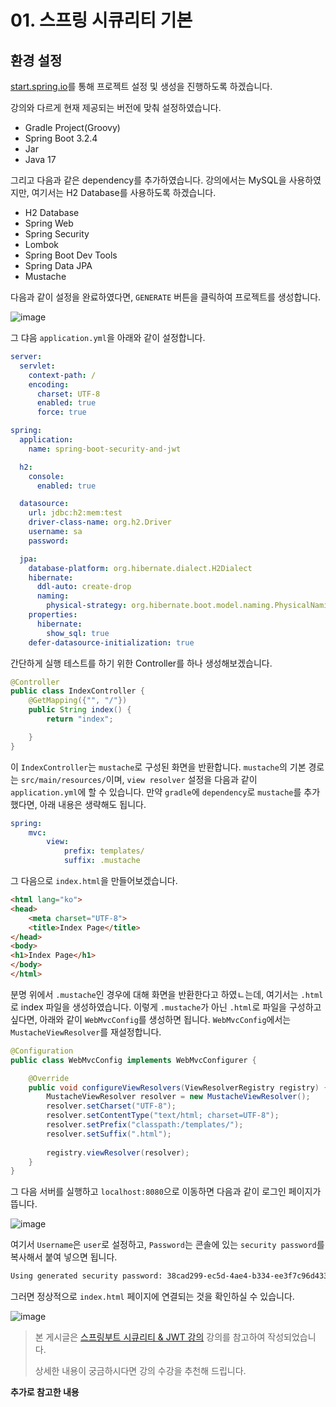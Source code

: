 # 01. 스프링 시큐리티 기본

## 환경 설정

[start.spring.io](https://start.spring.io/)를 통해 프로젝트 설정 및 생성을 진행하도록 하겠습니다.

강의와 다르게 현재 제공되는 버전에 맞춰 설정하였습니다.

- Gradle Project(Groovy)
- Spring Boot 3.2.4
- Jar
- Java 17

그리고 다음과 같은 dependency를 추가하였습니다. 강의에서는 MySQL을 사용하였지만, 여기서는 H2 Database를 사용하도록 하겠습니다.

- H2 Database
- Spring Web
- Spring Security
- Lombok
- Spring Boot Dev Tools
- Spring Data JPA
- Mustache

다음과 같이 설정을 완료하였다면, `GENERATE` 버튼을 클릭하여 프로젝트를 생성합니다.

![image](https://github.com/deeev-sb/TIL/assets/46712693/1285fbec-412f-4f18-a177-e9351ec7491a)

그 댜음 `application.yml`을 아래와 같이 설정합니다.

```yaml
server:
  servlet:
    context-path: /
    encoding:
      charset: UTF-8
      enabled: true
      force: true

spring:
  application:
    name: spring-boot-security-and-jwt

  h2:
    console:
      enabled: true

  datasource:
    url: jdbc:h2:mem:test
    driver-class-name: org.h2.Driver
    username: sa
    password:

  jpa:
    database-platform: org.hibernate.dialect.H2Dialect
    hibernate:
      ddl-auto: create-drop
      naming:
        physical-strategy: org.hibernate.boot.model.naming.PhysicalNamingStrategyStandardImpl
    properties:
      hibernate:
        show_sql: true
    defer-datasource-initialization: true
```

간단하게 실행 테스트를 하기 위한 Controller를 하나 생성해보겠습니다.

```java
@Controller
public class IndexController {
    @GetMapping({"", "/"})
    public String index() {
        return "index";

    }
}
```

이 `IndexController`는 `mustache`로 구성된 화면을 반환합니다. `mustache`의 기본 경로는 `src/main/resources/`이며,
`view resolver` 설정을 다음과 같이 `application.yml`에 할 수 있습니다.
만약 `gradle`에 `dependency`로 `mustache`를 추가했다면, 아래 내용은 생략해도 됩니다.

```yaml
spring:
    mvc:
        view:
            prefix: templates/
            suffix: .mustache
```

그 다음으로 `index.html`을 만들어보겠습니다.

```html
<html lang="ko">
<head>
    <meta charset="UTF-8">
    <title>Index Page</title>
</head>
<body>
<h1>Index Page</h1>
</body>
</html>
```

분명 위에서 `.mustache`인 경우에 대해 화면을 반환한다고 하였ㄴ는데, 여기서는 `.html`로 index 파일을 생성하였습니다.
이렇게 `.mustache`가 아닌 `.html`로 파일을 구성하고 싶다면, 아래와 같이 `WebMvcConfig`를 생성하면 됩니다.
`WebMvcConfig`에서는 `MustacheViewResolver`를 재설정합니다.

```java
@Configuration
public class WebMvcConfig implements WebMvcConfigurer {

    @Override
    public void configureViewResolvers(ViewResolverRegistry registry) {
        MustacheViewResolver resolver = new MustacheViewResolver();
        resolver.setCharset("UTF-8");
        resolver.setContentType("text/html; charset=UTF-8");
        resolver.setPrefix("classpath:/templates/");
        resolver.setSuffix(".html");
        
        registry.viewResolver(resolver);
    }
}
```

그 다음 서버를 실행하고 `localhost:8080`으로 이동하면 다음과 같이 로그인 페이지가 뜹니다.

![image](https://github.com/deeev-sb/TIL/assets/46712693/b28f4238-3a88-4d64-837e-d10a0e09296a)

여기서 `Username`은 `user`로 설정하고, `Password`는 콘솔에 있는 `security password`를 복사해서 붙여 넣으면 됩니다.

```bash
Using generated security password: 38cad299-ec5d-4ae4-b334-ee3f7c96d433
```

그러면 정상적으로 `index.html` 페이지에 연결되는 것을 확인하실 수 있습니다.

![image](https://github.com/deeev-sb/TIL/assets/46712693/4ee9a323-8d1d-4b0c-b597-934998207791)


> 본 게시글은 [스프링부트 시큐리티 & JWT 강의](https://www.inflearn.com/course/%EC%8A%A4%ED%94%84%EB%A7%81%EB%B6%80%ED%8A%B8-%EC%8B%9C%ED%81%90%EB%A6%AC%ED%8B%B0/dashboard) 강의를 참고하여 작성되었습니다.
>
> 상세한 내용이 궁금하시다면 강의 수강을 추천해 드립니다.

**추가로 참고한 내용**